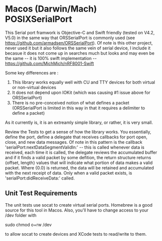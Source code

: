 # Macos (Darwin/Mach) POSIXSerialPort

This Serial port framwork is Objective-C and Swift friendly (tested on V4.2, V5.0) in the same way that ORSSerialPort is commonly used (see https://github.com/armadsen/ORSSerialPort).  Of note is this other project, never used it but it also follows the same vein of serial device, I include it becasue it does not come up in searches much but looks and may even be the same -- it is 100% swift implementation -- https://github.com/MichMich/nRF8001-Swift

Some key differences are :  

1) This library works equally well with CU and TTY devices for both virtual or non-virtual devices
2) It does not depend upon IOKit (which was causing #1 issue above for ORSSerialPort)
3) There is no pre-conceived notion of what defines a packet (ORSSerialPort is limited in this way in that it requires a delimiter to define a packet)

As it currently is, it is an extreamly simple library, or rather, it is very small.

Review the Tests to get a sense of how the library works.  You essentially, define the port, define a delegate that receives callbacks for port open, close, and new data messages.  Of note in this pattern is the callback 'serialPort:nextDataSegmentValidIn:' -- this is called whenever data is received, each time it is called, the delegate reviews the accumulated buffer and if it finds a valid packet by some defition, the return structure returns {offset, length} values that will indicate what portion of data makes a valid packet.  Where {0.0} is returned, the data will be retained and accumulated with the next receipt of data.  Only when a valid packet exists, is 'serialPort:didReceiveData:' called.

## Unit Test Requirements

The unit tests use socat to create virtual serial ports.  Homebrew is a good source for this tool in Macos.  Also, you'll have to change access to your /dev folder with 

sudo chmod o+rw /dev

to allow socat to create devices and XCode tests to read/write to them.
